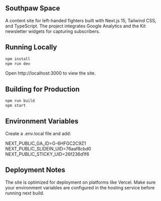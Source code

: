 ## Southpaw Space
A content site for left-handed fighters built with Next.js 15, Tailwind CSS, and TypeScript. The project integrates Google Analytics and the Kit newsletter widgets for capturing subscribers.

## Running Locally

```bash
npm install
npm run dev
```

Open http://localhost:3000 to view the site.

## Building for Production

```bash
npm run build
npm start
```

## Environment Variables
Create a .env.local file and add:

NEXT_PUBLIC_GA_ID=G-6HFGC2C9Z1
NEXT_PUBLIC_SLIDEIN_UID=76aaf8cbd0
NEXT_PUBLIC_STICKY_UID=26f236d1f6

## Deployment Notes
The site is optimized for deployment on platforms like Vercel.
Make sure your environment variables are configured in the hosting service before running next build.

